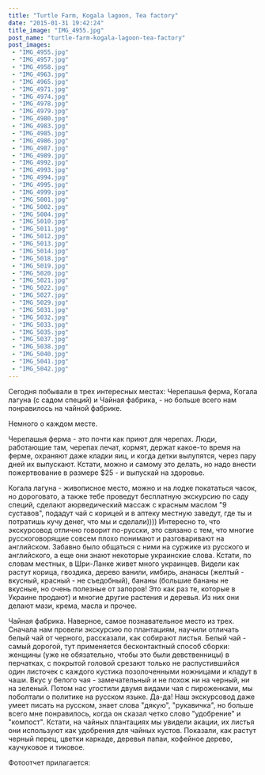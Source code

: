 ```yaml
---
title: "Turtle Farm, Kogala lagoon, Tea factory"
date: "2015-01-31 19:42:24"
title_image: "IMG_4955.jpg"
post_name: "turtle-farm-kogala-lagoon-tea-factory"
post_images: 
 - "IMG_4955.jpg"
 - "IMG_4957.jpg"
 - "IMG_4958.jpg"
 - "IMG_4963.jpg"
 - "IMG_4965.jpg"
 - "IMG_4971.jpg"
 - "IMG_4974.jpg"
 - "IMG_4978.jpg"
 - "IMG_4979.jpg"
 - "IMG_4980.jpg"
 - "IMG_4983.jpg"
 - "IMG_4985.jpg"
 - "IMG_4986.jpg"
 - "IMG_4987.jpg"
 - "IMG_4989.jpg"
 - "IMG_4992.jpg"
 - "IMG_4993.jpg"
 - "IMG_4994.jpg"
 - "IMG_4995.jpg"
 - "IMG_4999.jpg"
 - "IMG_5001.jpg"
 - "IMG_5002.jpg"
 - "IMG_5004.jpg"
 - "IMG_5010.jpg"
 - "IMG_5011.jpg"
 - "IMG_5012.jpg"
 - "IMG_5013.jpg"
 - "IMG_5014.jpg"
 - "IMG_5018.jpg"
 - "IMG_5019.jpg"
 - "IMG_5020.jpg"
 - "IMG_5021.jpg"
 - "IMG_5022.jpg"
 - "IMG_5027.jpg"
 - "IMG_5029.jpg"
 - "IMG_5031.jpg"
 - "IMG_5032.jpg"
 - "IMG_5033.jpg"
 - "IMG_5035.jpg"
 - "IMG_5037.jpg"
 - "IMG_5038.jpg"
 - "IMG_5040.jpg"
 - "IMG_5041.jpg"
 - "IMG_5042.jpg"
---
```


Сегодня побывали в трех интересных местах: Черепашья ферма, Когала лагуна (с садом специй) и Чайная фабрика, - но больше всего нам понравилось на чайной фабрике. 

Немного о каждом месте.

Черепашья ферма - это почти как приют для черепах. Люди, работающие там, черепах лечат, кормят, держат какое-то время на ферме, охраняют даже кладки яиц, и когда детки вылупятся, через пару дней их выпускают. Кстати, можно и самому это делать, но надо внести пожертвование в размере $25 - и выпускай на здоровье.

Когала лагуна - живописное место, можно и на лодке покататься часок, но дороговато, а также тебе проведут бесплатную экскурсию по саду специй, сделают аюрведический массаж с красным маслом "9 суставов", подадут чай с корицей и в аптеку местную заведут, где ты и потратишь кучу денег, что мы и сделали)))) Интересно то, что экскурсовод отлично говорит по-русски, это связано с тем, что многие русскоговорящие совсем плохо понимают и разговаривают на английском. Забавно было общаться с ними на суржике из русского и английского, а еще они знают некоторые украинские слова. Кстати, по словам местных, в Шри-Ланке живет много украинцев. Видели как растут корица, гвоздика, дерево ванили, имбирь, ананасы (желтый - вкусный, красный - не съедобный), бананы (большие бананы не вкусные, но очень полезные от запоров! Это как раз те, которые в Украине продают) и многие другие растения и деревья. Из них они делают мази, крема, масла и прочее.

Чайная фабрика. Наверное, самое познавательное место из трех. Сначала нам провели экскурсию по плантациям, научили отличать белый чай от черного, рассказали, как собирают листья. Белый чай - самый дорогой, тут применяется бесконтактный способ сборки: женщины (уже не обязательно, чтобы это были девственницы) в перчатках, с покрытой головой срезают только не распустившийся один листочек с каждого кустика позолоченными ножницами и кладут в чаши. Вкус у белого чая - замечательный и не похож ни на черный, ни на зеленый. Потом нас угостили двумя видами чая с пироженками, мы поболтали о политике на русском языке. Да-да! Наш экскурсовод даже умеет писать на русском, знает слова "дякую", "рукавичка", но больше всего мне понравилось, когда он сказал четко слово "удобрение" и "компост". Кстати, на чайных плантациях мы увидели акации, их листья они используют как удобрения для чайных кустов. Показали, как растут черный перец, цветки каркаде, деревья папаи, кофейное дерево, каучуковое и тиковое.

Фотоотчет прилагается:
